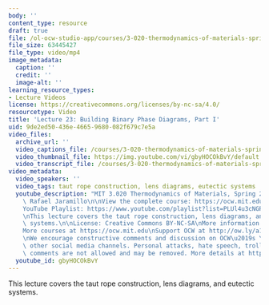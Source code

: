 ```yaml
---
body: ''
content_type: resource
draft: true
file: /ol-ocw-studio-app/courses/3-020-thermodynamics-of-materials-spring-2021/mit3_020s21_lecture_23_1080p_360p_16_9.mp4
file_size: 63445427
file_type: video/mp4
image_metadata:
  caption: ''
  credit: ''
  image-alt: ''
learning_resource_types:
- Lecture Videos
license: https://creativecommons.org/licenses/by-nc-sa/4.0/
resourcetype: Video
title: 'Lecture 23: Building Binary Phase Diagrams, Part I'
uid: 9de2ed50-436e-4665-9680-082f679c7e5a
video_files:
  archive_url: ''
  video_captions_file: /courses/3-020-thermodynamics-of-materials-spring-2021/1Ag0Z4n7Uz_EoclthLQs-qZX-BbR3F8Bt_transcript.webvtt
  video_thumbnail_file: https://img.youtube.com/vi/gbyHOCOkBvY/default.jpg
  video_transcript_file: /courses/3-020-thermodynamics-of-materials-spring-2021/1Ag0Z4n7Uz_EoclthLQs-qZX-BbR3F8Bt_transcript.pdf
video_metadata:
  video_speakers: ''
  video_tags: taut rope construction, lens diagrams, eutectic systems
  youtube_description: "MIT 3.020 Thermodynamics of Materials, Spring 2021\nInstructor:\
    \ Rafael Jaramillo\n\nView the complete course: https://ocw.mit.edu/courses/3-020-thermodynamics-of-materials-spring-2021/\n\
    YouTube Playlist: https://www.youtube.com/playlist?list=PLUl4u3cNGP61g-yRbJz4ghFPJLiok1HxX\n\
    \nThis lecture covers the taut rope construction, lens diagrams, and eutectic\
    \ systems.\n\nLicense: Creative Commons BY-NC-SA\nMore information at https://ocw.mit.edu/terms\n\
    More courses at https://ocw.mit.edu\nSupport OCW at http://ow.ly/a1If50zVRlQ\n\
    \nWe encourage constructive comments and discussion on OCW\u2019s YouTube and\
    \ other social media channels. Personal attacks, hate speech, trolling, and inappropriate\
    \ comments are not allowed and may be removed. More details at https://ocw.mit.edu/comments."
  youtube_id: gbyHOCOkBvY
---
```

This lecture covers the taut rope construction, lens diagrams, and eutectic systems.